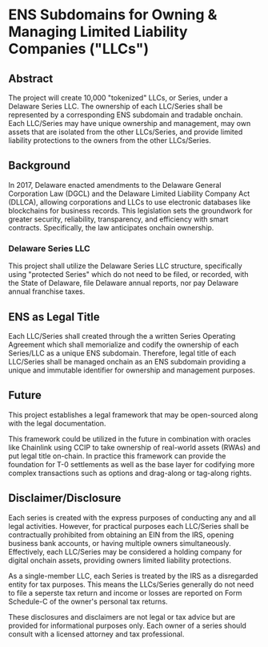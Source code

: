 
# ENS Subdomains for Owning & Managing Limited Liability Companies ("LLCs") 

## Abstract

The project will create 10,000 "tokenized" LLCs, or Series, under a Delaware Series LLC. The ownership of each LLC/Series shall be represented by a corresponding ENS subdomain and tradable onchain. Each LLC/Series may have unique ownership and management, may own assets that are isolated from the other LLCs/Series, and provide limited liability protections to the owners from the other LLCs/Series.

## Background

In 2017, Delaware enacted amendments to the Delaware General Corporation Law (DGCL) and the Delaware Limited Liability Company Act (DLLCA), allowing corporations and LLCs to use electronic databases like blockchains for business records. This legislation sets the groundwork for greater security, reliability, transparency, and efficiency with smart contracts.  Specifically, the law anticipates onchain ownership.  

### Delaware Series LLC

This project shall utilize the Delaware Series LLC structure, specifically using "protected Series" which do not need to be filed, or recorded, with the State of Delaware, file Delaware annual reports, nor pay Delaware annual franchise taxes.

## ENS as Legal Title

Each LLC/Series shall created through the a written Series Operating Agreement which shall memorialize and codify the ownership of each Series/LLC as a unique ENS subdomain.  Therefore, legal title of each LLC/Series shall be managed onchain as an ENS subdomain providing a unique and immutable identifier for ownership and management purposes.

## Future

This project establishes a legal framework that may be open-sourced along with the legal documentation. 

This framework could be utilized in the future in combination with oracles like Chainlink using CCIP to take ownership of real-world assets (RWAs) and put legal title on-chain.  In practice this framework can provide the foundation for T-0 settlements as well as the base layer for codifying more complex transactions such as options and drag-along or tag-along rights.

## Disclaimer/Disclosure

Each series is created with the express purposes of conducting any and all legal activities.  However, for practical purposes each LLC/Series shall be contractually prohibited from obtaining an EIN from the IRS, opening business bank accounts, or having multiple owners simultaneously. Effectively, each LLC/Series may be considered a holding company for digital onchain assets, providing owners limited liability protections.

As a single-member LLC, each Series is treated by the IRS as a disregarded entity for tax purposes. This means the LLCs/Series generally do not need to file a seperste tax return and income or losses are reported on Form Schedule-C of the owner's personal tax returns.

These disclosures and disclaimers are not legal or tax advice but are provided for informational purposes only. Each owner of a series should consult with a licensed attorney and tax professional.

